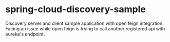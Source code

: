 # spring-cloud-discovery-sample
Discovery server and client sample application with open feign integration. Facing an issue while open feign is trying to call another registered api with eureka's endpoint.
